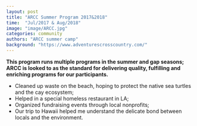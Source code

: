 ```yaml
---
layout: post
title: "ARCC Summer Program 2017&2018"
time:  "Jul/2017 & Aug/2018"
image: "image/ARCC.jpg"
categories: community
authors: "ARCC summer camp"
background: "https://www.adventurescrosscountry.com/"
---
```

**This program runs multiple programs in the summer and gap seasons; ARCC is looked to as the standard for delivering quality, fulfilling and enriching programs for our participants.**

- Cleaned up waste on the beach, hoping to protect the native sea turtles and the cay ecosystem; 
- Helped in a special homeless restaurant in LA; 
- Organized fundraising events through local nonprofits; 
- Our trip to Hawaii helped me understand the delicate bond between locals and the environment.